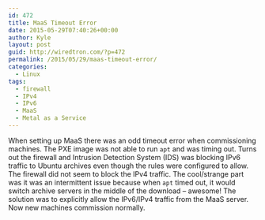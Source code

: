 ```yaml
---
id: 472
title: MaaS Timeout Error
date: 2015-05-29T07:40:26+00:00
author: Kyle
layout: post
guid: http://wiredtron.com/?p=472
permalink: /2015/05/29/maas-timeout-error/
categories:
  - Linux
tags:
  - firewall
  - IPv4
  - IPv6
  - MaaS
  - Metal as a Service
---
```

When setting up MaaS there was an odd timeout error when commissioning machines. The PXE image was not able to run `apt` and was timing out. Turns out the firewall and Intrusion Detection System (IDS) was blocking IPv6 traffic to Ubuntu archives even though the rules were configured to allow. The firewall did not seem to block the IPv4 traffic. The cool/strange part was it was an intermittent issue because when `apt` timed out, it would switch archive servers in the middle of the download &#8211; awesome! The solution was to explicitly allow the IPv6/IPv4 traffic from the MaaS server. Now new machines commission normally.